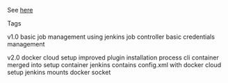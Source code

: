 See [here](https://zwischenzugs.wordpress.com/2016/01/24/ci-as-code-stateless-jenkins-deployments-using-docker/)

Tags

v1.0 
basic job management using jenkins job controller
basic credentials management

v2.0
docker cloud setup
improved plugin installation process
cli container merged into setup container
jenkins contains config.xml with docker cloud setup
jenkins mounts docker socket
